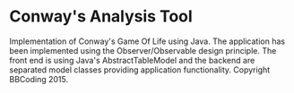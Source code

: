 # Conway's Analysis Tool

Implementation of Conway's Game Of Life using Java. The application has been implemented using the Observer/Observable design principle. The front end is using Java's AbstractTableModel and the backend are separated model classes providing application functionality. Copyright BBCoding 2015.

